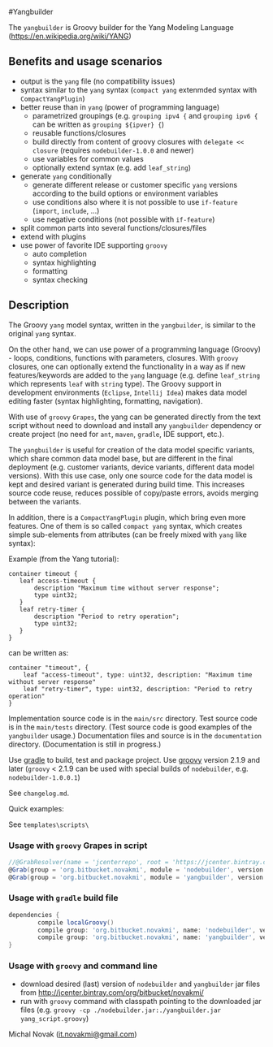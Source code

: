 #Yangbuilder

The `yangbuilder` is Groovy builder for the Yang Modeling Language (https://en.wikipedia.org/wiki/YANG)

## Benefits and usage scenarios

* output is the `yang` file (no compatibility issues)
* syntax similar to the `yang` syntax (`compact yang` extenmded syntax with `CompactYangPlugin`)
* better reuse than in `yang` (power of programming language)
    * parametrized groupings (e.g. `grouping ipv4 {`  and `grouping ipv6 {` can be written as `grouping ${ipver} {`)
    * reusable functions/closures
    * build directly from content of groovy closures with `delegate << closure` (requires `nodebuilder-1.0.0` and newer) 
    * use variables for common values
    * optionally extend syntax (e.g. add `leaf_string`)
* generate `yang` conditionally 
    * generate different release or customer specific `yang` versions according to the build options or environment variables
    * use conditions also where it is not possible to use `if-feature` (`import`, `include`, ...)
    * use negative conditions (not possible with `if-feature`)
* split common parts into several functions/closures/files 
* extend with plugins
* use power of favorite IDE supporting `groovy` 
    * auto completion
    * syntax highlighting
    * formatting
    * syntax checking       

## Description

The Groovy `yang` model syntax, written in the `yangbuilder`,  is similar to the original `yang` syntax.

On the other hand, we can use power of a programming language (Groovy) - loops, conditions, functions with parameters, closures.
With `groovy` closures, one can optionally extend the functionality in a way as if new 
features/keywords are added to the `yang` language (e.g. define `leaf_string` which represents `leaf` with `string` type).
The Groovy support in development environments (`Eclipse`, `Intellij Idea`) makes data model editing faster (syntax
highlighting, formatting, navigation). 
 
With use of `groovy` `Grapes`, the yang can be generated directly from the text script without need to download and install any
`yangbuilder` dependency or create project (no need for `ant`, `maven`, `gradle`, IDE support, etc.).

The `yangbuilder` is useful for creation of the data model specific variants, which share common data model base, but are
different in the final deployment (e.g. customer variants, device variants, different data model versions). 
With this use case, only one source code for the data model is kept and desired variant is generated during build time. 
This increases source code reuse, reduces possible of copy/paste errors, avoids merging between the variants.
  
In addition, there is a `CompactYangPlugin` plugin, which bring even more features. 
One of them is so called `compact yang` syntax, which creates simple sub-elements from attributes (can be freely mixed with `yang` like syntax):
  
Example (from the Yang tutorial):
 
    container timeout {                                             
       leaf access-timeout {                                       
           description "Maximum time without server response";
           type uint32;
       }
       leaf retry-timer {
           description "Period to retry operation";                
           type uint32;
       }
    }

can be written as:

    container "timeout", {
        leaf "access-timeout", type: uint32, description: "Maximum time without server response"
        leaf "retry-timer", type: uint32, description: "Period to retry operation"
    }


Implementation source code is in the `main/src` directory.
Test source code is in the `main/tests` directory. (Test source code is good examples of the `yangbuilder` usage.)
Documentation files and source  is in the `documentation` directory. (Documentation is still in progress.)

Use [gradle][gradle_id] to build, test and package project.
Use [groovy][groovy_id] version 2.1.9 and later (`groovy` < 2.1.9 can be used with special builds of `nodebuilder`, e.g. 
`nodebuilder-1.0.0.1`)

See `changelog.md`.

Quick examples:

See `templates\scripts\`

### Usage with `groovy` Grapes in script

```groovy
//@GrabResolver(name = 'jcenterrepo', root = 'https://jcenter.bintray.com', m2Compatible = true) //needed only with older ver. of groovy
@Grab(group = 'org.bitbucket.novakmi', module = 'nodebuilder', version = '1.0.0')
@Grab(group = 'org.bitbucket.novakmi', module = 'yangbuilder', version = '1.2.0')
```

### Usage with `gradle` build file

```groovy
dependencies {
        compile localGroovy()
        compile group: 'org.bitbucket.novakmi', name: 'nodebuilder', version: '1.0.0'
        compile group: 'org.bitbucket.novakmi', name: 'yangbuilder', version: '1.2.0'
}
```

### Usage with `groovy` and command line

* download desired (last) version of `nodebuilder` and `yangbuilder`  jar files from  http://jcenter.bintray.com/org/bitbucket/novakmi/
* run with `groovy` command with classpath pointing to the downloaded  jar files (e.g. `groovy -cp ./nodebuilder.jar:./yangbuilder.jar yang_script.groovy`) 


Michal Novak (<it.novakmi@gmail.com>)

[gradle_id]: http://www.gradle.org/  "Gradle"
[groovy_id]: http://groovy.codehaus.org/  "Groovy"
